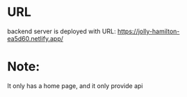 # URL

backend server is deployed with URL: https://jolly-hamilton-ea5d60.netlify.app/

# Note:

It only has a home page, and it only provide api
